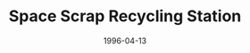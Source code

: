 ---
mission_id: recyclst
slug: "space-scrap-recycling-station"
editorsChoice:
title: "Space Scrap Recycling Station"
authors: 
    - "Wolfgang Gerlach"
date: 1996-04-13
filename: "recyclst.zip"
description: "Imperial forces got to know the importance of a clean universal environment. One of the latest directions issued by The Lord reads as follows: 'Don't litter the universe!' Consequently they began to pick up all that troopertrash and the roboscrap which you have left behind during the last 14 missions. Same will be collected on a secret planet called SSRS-one.(beta). Here they have built up a recycling plant, which is able to reassemble even those complicated Dark Trooper types. Of course they need the construction plans to do so. These plans are the target of your mission. Try to get them and on this occasion check out the architecture of the SSRS-one.(beta) in order to make this technology available also for our forces."
cover: 
levelReplaced: SECBASE
difficulty: no
bm:	no
fme: no
wax: no
three_do: no
voc: no
gmd: no
vue: no
lfd: no
base: "New level from scratch" 
editors: "DFUSE"

---